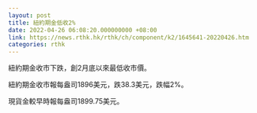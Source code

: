 ```yaml
---
layout: post
title: 紐約期金低收2%
date: 2022-04-26 06:08:20.000000000 +08:00
link: https://news.rthk.hk/rthk/ch/component/k2/1645641-20220426.htm
categories: rthk
---
```


紐約期金收市下跌，創2月底以來最低收市價。

紐約期金收市報每盎司1896美元，跌38.3美元，跌幅2%。

現貨金較早時報每盎司1899.75美元。
